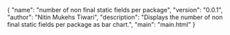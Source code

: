 {
  "name": "number of non final static fields per package",
  "version": "0.0.1",
  "author": "Nitin Mukehs Tiwari",
  "description": "Displays the number of non final static fields per package as bar chart.",
  "main": "main.html"
}
